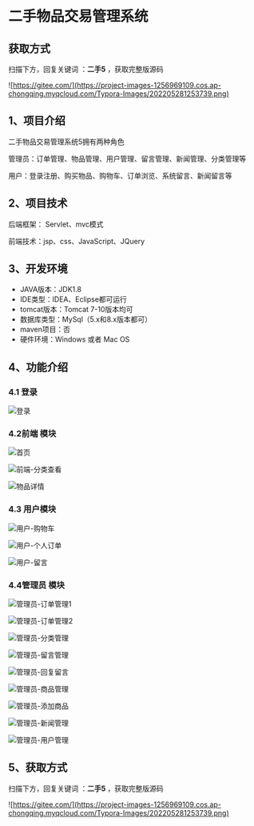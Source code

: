 # 二手物品交易管理系统

## 获取方式

扫描下方，回复关键词  ：**二手5** ，获取完整版源码

![https://gitee.com/](https://project-images-1256969109.cos.ap-chongqing.myqcloud.com/Typora-Images/202205281253739.png)

## 1、项目介绍

二手物品交易管理系统5拥有两种角色

管理员：订单管理、物品管理、用户管理、留言管理、新闻管理、分类管理等

用户：登录注册、购买物品、购物车、订单浏览、系统留言、新闻留言等


## 2、项目技术

后端框架： Servlet、mvc模式

前端技术：jsp、css、JavaScript、JQuery

## 3、开发环境

- JAVA版本：JDK1.8
- IDE类型：IDEA、Eclipse都可运行
- tomcat版本：Tomcat 7-10版本均可
- 数据库类型：MySql（5.x和8.x版本都可）
- maven项目：否 
- 硬件环境：Windows 或者 Mac OS


## 4、功能介绍

### 4.1 登录

![登录](https://project-images-1256969109.cos.ap-chongqing.myqcloud.com/Typora-Images/202208050951282.jpg)

### 4.2前端 模块

![首页](https://project-images-1256969109.cos.ap-chongqing.myqcloud.com/Typora-Images/202208050951515.jpg)

![前端-分类查看](https://project-images-1256969109.cos.ap-chongqing.myqcloud.com/Typora-Images/202208050952407.jpg)

![物品详情](https://project-images-1256969109.cos.ap-chongqing.myqcloud.com/Typora-Images/202208050952758.jpg)

### 4.3 用户模块

![用户-购物车](https://project-images-1256969109.cos.ap-chongqing.myqcloud.com/Typora-Images/202208050952310.jpg)

![用户-个人订单](https://project-images-1256969109.cos.ap-chongqing.myqcloud.com/Typora-Images/202208050952638.jpg)

![用户-留言](https://project-images-1256969109.cos.ap-chongqing.myqcloud.com/Typora-Images/202208050952129.jpg)

### 4.4管理员 模块

![管理员-订单管理1](https://project-images-1256969109.cos.ap-chongqing.myqcloud.com/Typora-Images/202208050952052.jpg)

![管理员-订单管理2](https://project-images-1256969109.cos.ap-chongqing.myqcloud.com/Typora-Images/202208050952354.jpg)

![管理员-分类管理](https://project-images-1256969109.cos.ap-chongqing.myqcloud.com/Typora-Images/202208050952400.jpg)

![管理员-留言管理](https://project-images-1256969109.cos.ap-chongqing.myqcloud.com/Typora-Images/202208050952697.jpg)

![管理员-回复留言](https://project-images-1256969109.cos.ap-chongqing.myqcloud.com/Typora-Images/202208050952317.jpg)

![管理员-商品管理 ](https://project-images-1256969109.cos.ap-chongqing.myqcloud.com/Typora-Images/202208050952235.jpg)

![管理员-添加商品](https://project-images-1256969109.cos.ap-chongqing.myqcloud.com/Typora-Images/202208050952313.jpg)

![管理员-新闻管理](https://project-images-1256969109.cos.ap-chongqing.myqcloud.com/Typora-Images/202208050953243.jpg)

![管理员-用户管理](https://project-images-1256969109.cos.ap-chongqing.myqcloud.com/Typora-Images/202208050953761.jpg)

## 5、获取方式

扫描下方，回复关键词  ：**二手5** ，获取完整版源码



![https://gitee.com/](https://project-images-1256969109.cos.ap-chongqing.myqcloud.com/Typora-Images/202205281253739.png)

